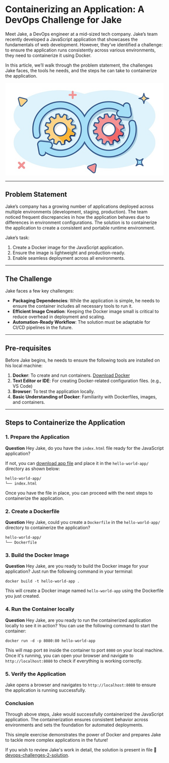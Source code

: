 # Containerizing an Application: A DevOps Challenge for Jake

Meet Jake, a DevOps engineer at a mid-sized tech company. Jake’s team recently developed a JavaScript application that showcases the fundamentals of web development. However, they’ve identified a challenge: to ensure the application runs consistently across various environments, they need to containerize it using Docker.

In this article, we’ll walk through the problem statement, the challenges Jake faces, the tools he needs, and the steps he can take to containerize the application.

![devops image](images/devops2.jpg)

---

## Problem Statement
Jake’s company has a growing number of applications deployed across multiple environments (development, staging, production). The team noticed frequent discrepancies in how the application behaves due to differences in environment configurations. The solution is to containerize the application to create a consistent and portable runtime environment.

Jake’s task:
1. Create a Docker image for the JavaScript application.
2. Ensure the image is lightweight and production-ready.
3. Enable seamless deployment across all environments.

---

## The Challenge

Jake faces a few key challenges:

- **Packaging Dependencies**: While the application is simple, he needs to ensure the container includes all necessary tools to run it.
- **Efficient Image Creation**: Keeping the Docker image small is critical to reduce overhead in deployment and scaling.
- **Automation-Ready Workflow**: The solution must be adaptable for CI/CD pipelines in the future.

---

## Pre-requisites

Before Jake begins, he needs to ensure the following tools are installed on his local machine:
1. **Docker**: To create and run containers. [Download Docker](https://www.docker.com/)
2. **Text Editor or IDE**: For creating Docker-related configuration files. (e.g., VS Code)
3. **Browser**: To test the application locally.
4. **Basic Understanding of Docker**: Familiarity with Dockerfiles, images, and containers.

---

## Steps to Containerize the Application


### 1. **Prepare the Application**

**Question**
Hey Jake, do you have the `index.html` file ready for the JavaScript application? 

If not, you can [download app file](apps/js/index.html) and place it in the `hello-world-app/` directory as shown below:

```plaintext
hello-world-app/ 
└── index.html
```

Once you have the file in place, you can proceed with the next steps to containerize the application.

### 2. Create a Dockerfile

**Question**
Hey Jake, could you create a `Dockerfile` in the `hello-world-app/` directory to containerize the  application?

```plaintext
hello-world-app/
└── Dockerfile
```

### 3. Build the Docker Image

**Question**
Hey Jake, are you ready to build the Docker image for your application? Just run the following command in your terminal:

```plaintext
docker build -t hello-world-app .
```

This will create a Docker image named `hello-world-app` using the Dockerfile you just created.


### 4. Run the Container locally

**Question**
Hey Jake, are you ready to run the containerized application locally to see it in action? You can use the following command to start the container:

```plaintext
docker run -d -p 8080:80 hello-world-app
```

This will map port `80` inside the container to port `8080` on your local machine. Once it's running, you can open your browser and navigate to `http://localhost:8080` to check if everything is working correctly.


### 5. Verify the Application

Jake opens a browser and navigates to `http://localhost:8080` to ensure the application is running successfully.

### Conclusion

Through above steps, Jake would successfully containerized the JavaScript application. The containerization ensures consistent behavior across environments and sets the foundation for automated deployments.

This simple exercise demonstrates the power of Docker and prepares Jake to tackle more complex applications in the future!

If you wish to review Jake's work in detail, the solution is present in file 📕 [devops-challenges-2-solution](devops-challenges-2-solution.md).

